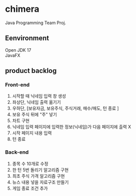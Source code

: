# chimera
Java Programming Team Proj.

## Eenvironment
Open JDK 17  
JavaFX

## product backlog

### Front-end
1. 시작할 때 닉네임 입력 창 생성
2. 좌상단, 닉네임 출력 옮기기
3. 우하단, [보유자금, 보유주식, 주식거래, 매수/매도, 턴 종료 ]
4. 보유 주식 뒤에 "주" 넣기
5. 차트 구현
6. 닉네임 입력 페이지에 입력한 정보(닉네임)가 다음 페이지에 출력 X
7. 시작 페이지 내용 입력
8. 턴 종료 

### Back-end
1. 종목 수 10개로 수정
2. 한 턴 5번 돌리기 알고리즘 구현
3. 최초 주식 가격 알고리즘 구현
4. 뉴스 내용 넣을 자료구조 만들기
5. 게임 종료 조건 추가
